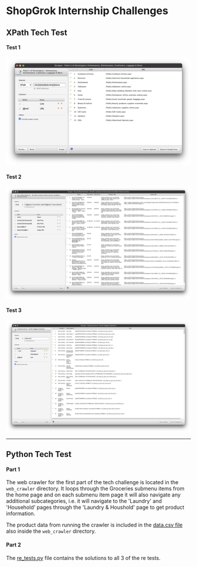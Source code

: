 # ShopGrok Internship Challenges

## XPath Tech Test

#### Test 1
![Test 1](docs/test1.png)

#### Test 2
![Test 2](docs/test2.png)

#### Test 3
![Test 3](docs/test3.png)

---

## Python Tech Test

#### Part 1

The web crawler for the first part of the tech challenge is located in the `web_crawler` directory. It loops through the Groceries submenu items from the home page and on each submenu item page it will also navigate any additional subcategories, i.e. it will navigate to the 'Laundry' and 'Household' pages through the 'Laundry & Houshold' page to get product information.

The product data from running the crawler is included in the [data.csv file](web_crawler/data.csv) also inside the `web_crawler` directory.

#### Part 2

The [re_tests.py](re_tests.py) file contains the solutions to all 3 of the re tests.